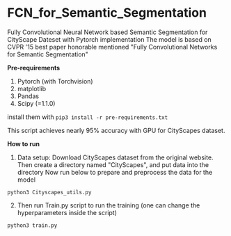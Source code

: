 # FCN_for_Semantic_Segmentation
Fully Convolutional Neural Network based Semantic Segmentation for CityScape Dateset with Pytorch implementation
The model is based on CVPR '15 best paper honorable mentioned "Fully Convolutional Networks for Semantic Segmentation"

**Pre-requirements**

1. Pytorch (with Torchvision)
2. matplotlib
3. Pandas
4. Scipy (=1.1.0)

install them with ```pip3 install -r pre-requirements.txt```

This script achieves nearly 95% accuracy with GPU for CityScapes dataset.


**How to run**
1. Data setup:
  Download CityScapes dataset from the original website. Then create a directory named "CityScapes", and put data into the directory
  Now run below to prepare and preprocess the data for the model
  ```
  python3 Cityscapes_utils.py
  ```
 2. Then run Train.py script to run the training (one can change the hyperparameters inside the script)
 ```
 python3 train.py
 ```
